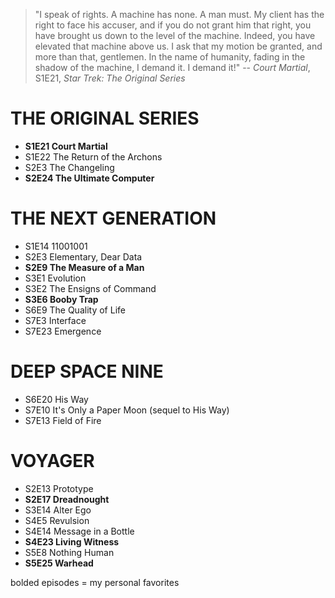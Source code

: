 > "I speak of rights. A machine has none. A man must. My client has the right to face his accuser, and if you do not grant him that right, you have brought us down to the level of the machine. Indeed, you have elevated that machine above us. I ask that my motion be granted, and more than that, gentlemen. In the name of humanity, fading in the shadow of the machine, I demand it. I demand it!" -- *Court Martial*, S1E21, *Star Trek: The Original Series*

# THE ORIGINAL SERIES

* **S1E21 Court Martial**
* S1E22 The Return of the Archons
* S2E3  The Changeling
* **S2E24 The Ultimate Computer**

# THE NEXT GENERATION

* S1E14 11001001
* S2E3  Elementary, Dear Data
* **S2E9  The Measure of a Man**
* S3E1  Evolution
* S3E2  The Ensigns of Command
* **S3E6  Booby Trap**
* S6E9  The Quality of Life
* S7E3  Interface
* S7E23 Emergence

# DEEP SPACE NINE

* S6E20 His Way
* S7E10 It's Only a Paper Moon (sequel to His Way)
* S7E13 Field of Fire

# VOYAGER

* S2E13 Prototype
* **S2E17 Dreadnought**
* S3E14 Alter Ego
* S4E5  Revulsion
* S4E14 Message in a Bottle
* **S4E23 Living Witness**
* S5E8  Nothing Human
* **S5E25 Warhead**

bolded episodes = my personal favorites

